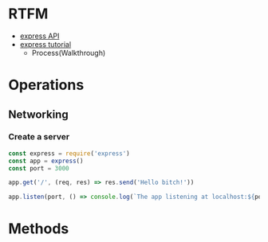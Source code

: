 # RTFM
- [express API](http://expressjs.com/en/api.html)
- [express tutorial](https://expressjs.com/en/starter/generator.html)
  - Process(Walkthrough)


# Operations
## Networking
### Create a server
```javascript
const express = require('express')
const app = express()
const port = 3000

app.get('/', (req, res) => res.send('Hello bitch!'))

app.listen(port, () => console.log(`The app listening at localhost:${port}`))
```


# Methods